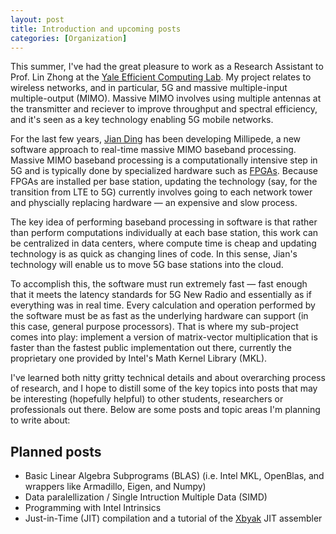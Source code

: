 ```yaml
---
layout: post
title: Introduction and upcoming posts
categories: [Organization]
---
```


This summer, I've had the great pleasure to work as a Research Assistant to Prof. Lin Zhong at the [Yale Efficient Computing Lab](http://yecl.org/). My project relates to wireless networks, and in particular, 5G and massive multiple-input multiple-output (MIMO). Massive MIMO involves using multiple antennas at the transmitter and reciever to improve throughput and spectral efficiency, and it's seen as a key technology enabling 5G mobile networks.

For the last few years, [Jian Ding](https://www.owlnet.rice.edu/~jianding/) has been developing Millipede, a new software approach to real-time massive MIMO baseband processing. Massive MIMO baseband processing is a computationally intensive step in 5G and is typically done by specialized hardware such as [FPGAs](https://en.wikipedia.org/wiki/Field-programmable_gate_array). Because FPGAs are installed per base station, updating the technology (say, for the transition from LTE to 5G) currently involves going to each network tower and physcially replacing hardware — an expensive and slow process.

The key idea of performing baseband processing in software is that rather than perform computations individually at each base station, this work can be centralized in data centers, where compute time is cheap and updating technology is as quick as changing lines of code. In this sense, Jian's technology will enable us to move 5G base stations into the cloud.

To accomplish this, the software must run extremely fast — fast enough that it meets the latency standards for 5G New Radio and essentially as if everything was in real time. Every calculation and operation performed by the software must be as fast as the underlying hardware can support (in this case, general purpose processors). That is where my sub-project comes into play: implement a version of matrix-vector multiplication that is faster than the fastest public implementation out there, currently the proprietary one provided by Intel's Math Kernel Library (MKL).

I've learned both nitty gritty technical details and about overarching process of research, and I hope to distill some of the key topics into posts that may be interesting (hopefully helpful) to other students, researchers or professionals out there. Below are some posts and topic areas I'm planning to write about:

## Planned posts

- Basic Linear Algebra Subprograms (BLAS) (i.e. Intel MKL, OpenBlas, and wrappers like Armadillo, Eigen, and Numpy)
- Data paralellization / Single Intruction Multiple Data (SIMD)
- Programming with Intel Intrinsics
- Just-in-Time (JIT) compilation and a tutorial of the [Xbyak](https://github.com/herumi/xbyak) JIT assembler